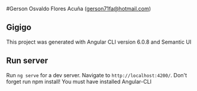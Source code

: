 #Gerson Osvaldo Flores Acuña (gerson71fa@hotmail.com)

## Gigigo

This project was generated with Angular CLI version 6.0.8 and Semantic UI

## Run server

Run `ng serve` for a dev server. Navigate to `http://localhost:4200/`. 
Don't forget run npm install!
You must have installed Angular-CLI
